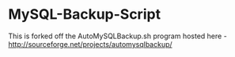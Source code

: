MySQL-Backup-Script
===================

This is forked off the AutoMySQLBackup.sh program hosted here - http://sourceforge.net/projects/automysqlbackup/
